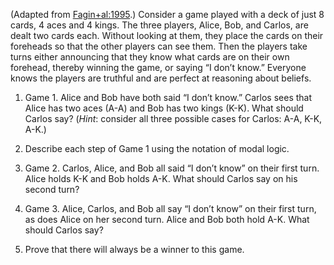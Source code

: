 

(Adapted from <a class="paperRef" id="paperref" title="" href="">Fagin+al:1995</a>.) Consider a game played
with a deck of just 8 cards, 4 aces and 4 kings. The three players,
Alice, Bob, and Carlos, are dealt two cards each. Without looking at
them, they place the cards on their foreheads so that the other players
can see them. Then the players take turns either announcing that they
know what cards are on their own forehead, thereby winning the game, or
saying “I don’t know.” Everyone knows the players are truthful and are
perfect at reasoning about beliefs.<br>

1.  Game 1. Alice and Bob have both said “I don’t know.” Carlos sees
    that Alice has two aces (A-A) and Bob has two kings (K-K). What
    should Carlos say? (<i>Hint</i>: consider all three possible
    cases for Carlos: A-A, K-K, A-K.)<br>

2.  Describe each step of Game 1 using the notation of modal logic.<br>

3.  Game 2. Carlos, Alice, and Bob all said “I don’t know” on their
    first turn. Alice holds K-K and Bob holds A-K. What should Carlos
    say on his second turn?<br>

4.  Game 3. Alice, Carlos, and Bob all say “I don’t know” on their first
    turn, as does Alice on her second turn. Alice and Bob both hold A-K.
    What should Carlos say?<br>

5.  Prove that there will always be a winner to this game.<br>

